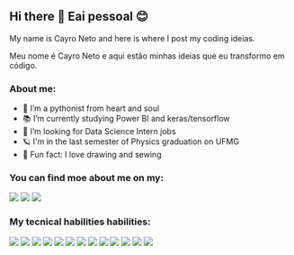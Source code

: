 ## Hi there 👋 Eai pessoal 😊

My name is Cayro Neto and here is where I post my coding ideias. 

Meu nome é Cayro Neto e aqui estão minhas ideias que eu transformo em código.

### About me:

- 🐍 I’m a pythonist from heart and soul
- 📚 I’m currently studying Power BI and keras/tensorflow
- 🔭 I’m looking for Data Science Intern jobs
- 🪐 I'm in the last semester of Physics graduation on UFMG
- 🎈 Fun fact: I love drawing and sewing

### You can find  moe about me on my:

[<img src="https://img.shields.io/badge/Medium-12100E?style=for-the-badge&logo=medium&logoColor=white" />][medium]
[<img src="https://img.shields.io/badge/LinkedIn-0077B5?style=for-the-badge&logo=linkedin&logoColor=white" />][linkedin]
[<img src="https://img.shields.io/badge/Instagram-E4405F?style=for-the-badge&logo=instagram&logoColor=white" />][instagram]

### My tecnical habilities habilities:



<img src="https://img.shields.io/badge/Keras-D00000?style=for-the-badge&logo=Keras&logoColor=white"/>  
<img src="https://img.shields.io/badge/TensorFlow-FF6F00?style=for-the-badge&logo=TensorFlow&logoColor=white"/>  
<img src="https://img.shields.io/badge/Jupyter-F37626.svg?&style=for-the-badge&logo=Jupyter&logoColor=white"/> 
<img src="https://img.shields.io/badge/scikit_learn-F7931E?style=for-the-badge&logo=scikit-learn&logoColor=white"/>
<img src="https://img.shields.io/badge/Adobe%20Illustrator-FF9A00?style=for-the-badge&logo=adobe%20illustrator&logoColor=white"/>  
<img src="https://img.shields.io/badge/PowerBI-F2C811?style=for-the-badge&logo=Power%20BI&logoColor=white"/> 
<img src="https://img.shields.io/badge/LaTeX-47A141?style=for-the-badge&logo=LaTeX&logoColor=white"/>  
<img src="https://img.shields.io/badge/Microsoft_Excel-217346?style=for-the-badge&logo=microsoft-excel&logoColor=white"/> 
<img src="https://img.shields.io/badge/Python-3776AB?style=for-the-badge&logo=python&logoColor=white"/>
<img src="https://img.shields.io/badge/Adobe%20Photoshop-31A8FF?style=for-the-badge&logo=Adobe%20Photoshop&logoColor=black"/>  
<img src="https://img.shields.io/badge/C-00599C?style=for-the-badge&logo=c&logoColor=white"/>  
<img src="https://img.shields.io/badge/Pandas-2C2D72?style=for-the-badge&logo=pandas&logoColor=white"/> 
<img src="https://img.shields.io/badge/PostgreSQL-00000F?style=for-the-badge&logo=mysql&logoColor=white"/>  





<!---
<img src=""/>  
-->

[medium]: https://cyaneto.medium.com/
[linkedin]:https://www.linkedin.com/in/cayro-neto/
[instagram]: https://instagram.com/cyanet.o

<!--



**cyaneto/cyaneto** is a ✨ _special_ ✨ repository because its `README.md` (this file) appears on your GitHub profile.

Here are some ideas to get you started:

- 🔭 I’m currently working on ...
- 🌱 I’m currently learning ...
- 👯 I’m looking to collaborate on ...
- 🤔 I’m looking for help with ...
- 💬 Ask me about ...
- 📫 How to reach me: ...
- 😄 Pronouns: ...
- ⚡ Fun fact: ...
-->
